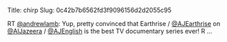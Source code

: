 Title: chirp
Slug: 0c42b7b6562fd3f9096156d2d2055c95

RT <a href="http://twitter.com/andrewlamb">@andrewlamb</a>: Yup, pretty convinced that Earthrise / <a href="http://twitter.com/AJEarthrise">@AJEarthrise</a> on <a href="http://twitter.com/AlJazeera">@AlJazeera</a> / <a href="http://twitter.com/AJEnglish">@AJEnglish</a> is the best TV documentary series ever! R ...
